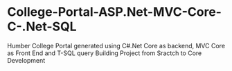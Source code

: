 # College-Portal-ASP.Net-MVC-Core-C-.Net-SQL
Humber College Portal generated using C#.Net Core as backend, MVC Core as Front End and T-SQL query
Building Project from Sractch to Core Development
